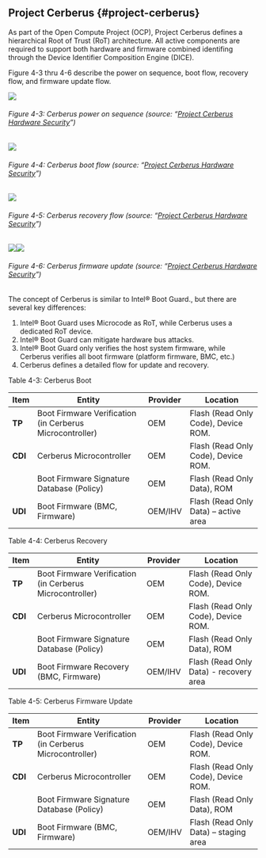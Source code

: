 <!--- @file
  project-cerberus.md for Understanding the UEFI Secure Boot Chain

  Copyright (c) 2019, Intel Corporation. All rights reserved.<BR>

  Redistribution and use in source (original document form) and 'compiled'
  forms (converted to PDF, epub, HTML and other formats) with or without
  modification, are permitted provided that the following conditions are met:

  1) Redistributions of source code (original document form) must retain the
     above copyright notice, this list of conditions and the following
     disclaimer as the first lines of this file unmodified.

  2) Redistributions in compiled form (transformed to other DTDs, converted to
     PDF, epub, HTML and other formats) must reproduce the above copyright
     notice, this list of conditions and the following disclaimer in the
     documentation and/or other materials provided with the distribution.

  THIS DOCUMENTATION IS PROVIDED BY TIANOCORE PROJECT "AS IS" AND ANY EXPRESS OR
  IMPLIED WARRANTIES, INCLUDING, BUT NOT LIMITED TO, THE IMPLIED WARRANTIES OF
  MERCHANTABILITY AND FITNESS FOR A PARTICULAR PURPOSE ARE DISCLAIMED. IN NO
  EVENT SHALL TIANOCORE PROJECT  BE LIABLE FOR ANY DIRECT, INDIRECT, INCIDENTAL,
  SPECIAL, EXEMPLARY, OR CONSEQUENTIAL DAMAGES (INCLUDING, BUT NOT LIMITED TO,
  PROCUREMENT OF SUBSTITUTE GOODS OR SERVICES; LOSS OF USE, DATA, OR PROFITS;
  OR BUSINESS INTERRUPTION) HOWEVER CAUSED AND ON ANY THEORY OF LIABILITY,
  WHETHER IN CONTRACT, STRICT LIABILITY, OR TORT (INCLUDING NEGLIGENCE OR
  OTHERWISE) ARISING IN ANY WAY OUT OF THE USE OF THIS DOCUMENTATION, EVEN IF
  ADVISED OF THE POSSIBILITY OF SUCH DAMAGE.

-->

## Project Cerberus {#project-cerberus}

As part of the Open Compute Project (OCP), Project Cerberus defines a hierarchical Root of Trust (RoT) architecture. All active components are required to support both hardware and firmware combined identifing through the Device Identifier Composition Engine (DICE).

Figure 4-3 thru 4-6 describe the power on sequence, boot flow, recovery flow, and firmware update flow.

![](/media/image16.png)

###### Figure 4-3: Cerberus power on sequence (source: “[Project Cerberus Hardware Security](https://f990335bdbb4aebc3131-b23f11c2c6da826ceb51b46551bfafdc.ssl.cf2.rackcdn.com/images/fbbdd5feceb6e6328373417e1ab7c06a13a2ef2c.pdf)”)

![](/media/image17.png)

###### Figure 4-4: Cerberus boot flow (source: “[Project Cerberus Hardware Security](https://f990335bdbb4aebc3131-b23f11c2c6da826ceb51b46551bfafdc.ssl.cf2.rackcdn.com/images/fbbdd5feceb6e6328373417e1ab7c06a13a2ef2c.pdf)”)

![](/media/image18.png)

###### Figure 4-5: Cerberus recovery flow (source: “[Project Cerberus Hardware Security](https://f990335bdbb4aebc3131-b23f11c2c6da826ceb51b46551bfafdc.ssl.cf2.rackcdn.com/images/fbbdd5feceb6e6328373417e1ab7c06a13a2ef2c.pdf)”)

![](/media/image19.png)![](/media/image20.png)

###### Figure 4-6: Cerberus firmware update (source: “[Project Cerberus Hardware Security](https://f990335bdbb4aebc3131-b23f11c2c6da826ceb51b46551bfafdc.ssl.cf2.rackcdn.com/images/fbbdd5feceb6e6328373417e1ab7c06a13a2ef2c.pdf)”)

The concept of Cerberus is similar to Intel® Boot Guard., but there are several key differences:

1.  Intel® Boot Guard uses Microcode as RoT, while Cerberus uses a dedicated RoT device.
2.  Intel® Boot Guard can mitigate hardware bus attacks.
3.  Intel® Boot Guard only verifies the host system firmware, while Cerberus verifies all boot firmware (platform firmware, BMC, etc.)
4.  Cerberus defines a detailed flow for update and recovery.

Table 4-3: Cerberus Boot

| **Item** | **Entity** | **Provider** | **Location** |
| --- | --- | --- | --- |
| **TP** | Boot Firmware Verification (in Cerberus Microcontroller) | OEM | Flash (Read Only Code), Device ROM. |
| **CDI** | Cerberus Microcontroller | OEM | Flash (Read Only Code), Device ROM. |
|  | Boot Firmware Signature Database (Policy) | OEM | Flash (Read Only Data), ROM |
| **UDI** | Boot Firmware (BMC, Firmware) | OEM/IHV | Flash (Read Only Data) – active area |

Table 4-4: Cerberus Recovery

| **Item** | **Entity** | **Provider** | **Location** |
| --- | --- | --- | --- |
| **TP** | Boot Firmware Verification (in Cerberus Microcontroller) | OEM | Flash (Read Only Code), Device ROM. |
| **CDI** | Cerberus Microcontroller | OEM | Flash (Read Only Code), Device ROM. |
|  | Boot Firmware Signature Database (Policy) | OEM | Flash (Read Only Data), ROM |
| **UDI** | Boot Firmware Recovery (BMC, Firmware) | OEM/IHV | Flash (Read Only Data) - recovery area |

Table 4-5: Cerberus Firmware Update

| **Item** | **Entity** | **Provider** | **Location** |
| --- | --- | --- | --- |
| **TP** | Boot Firmware Verification (in Cerberus Microcontroller) | OEM | Flash (Read Only Code), Device ROM. |
| **CDI** | Cerberus Microcontroller | OEM | Flash (Read Only Code), Device ROM. |
|  | Boot Firmware Signature Database (Policy) | OEM | Flash (Read Only Data), ROM |
| **UDI** | Boot Firmware (BMC, Firmware) | OEM/IHV | Flash (Read Only Data) – staging area |